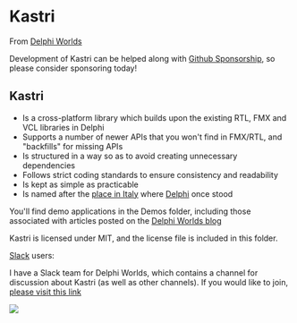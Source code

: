 # Kastri

From [Delphi Worlds](http://www.delphiworlds.com)

Development of Kastri can be helped along with [Github Sponsorship](https://github.com/sponsors/DelphiWorlds), so please consider sponsoring today!

## Kastri

* Is a cross-platform library which builds upon the existing RTL, FMX and VCL libraries in Delphi
* Supports a number of newer APIs that you won't find in FMX/RTL, and "backfills" for missing APIs
* Is structured in a way so as to avoid creating unnecessary dependencies
* Follows strict coding standards to ensure consistency and readability
* Is kept as simple as practicable
* Is named after the [place in Italy](https://en.wikipedia.org/wiki/Kastri,_Phocis) where [Delphi](https://en.wikipedia.org/wiki/Delphi) once stood

You'll find demo applications in the Demos folder, including those associated with articles posted on the [Delphi Worlds blog](http://www.delphiworlds.com/blog)

Kastri is licensed under MIT, and the license file is included in this folder.

[Slack](https://slack.com/) users:

I have a Slack team for Delphi Worlds, which contains a channel for discussion about Kastri (as well as other channels). If you would like to join, [please visit this link](https://slack.delphiworlds.com)

![](https://tokei.rs/b1/github/DelphiWorlds/Kastri)

